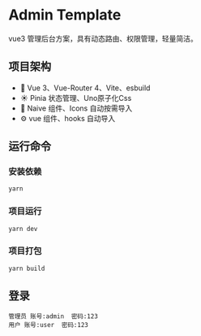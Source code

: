 # Admin Template

vue3 管理后台方案，具有动态路由、权限管理，轻量简洁。

## 项目架构

- 💪 Vue 3、Vue-Router 4、Vite、esbuild
- ☀️ Pinia 状态管理、Uno原子化Css
- 🎨 Naive 组件、Icons 自动按需导入
- ⚙️ vue 组件、hooks 自动导入

## 运行命令

### 安装依赖

```sh
yarn
```

### 项目运行

```sh
yarn dev
```

### 项目打包

```sh
yarn build
```

## 登录

```
管理员 账号:admin  密码:123
用户 账号:user  密码:123
```
